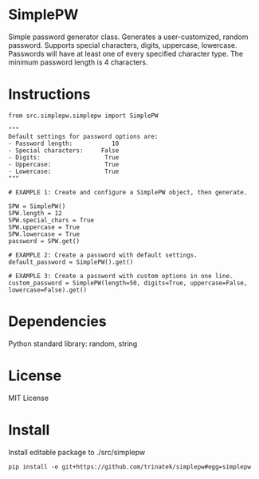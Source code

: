 # SimplePW  
Simple password generator class. Generates a user-customized, random password. Supports special characters, digits, uppercase, lowercase. Passwords will have at least one of every specified character type. The minimum password length is 4 characters.  

# Instructions  

    from src.simplepw.simplepw import SimplePW  
    
    """  
    Default settings for password options are:
    - Password length:           10
    - Special characters:     False
    - Digits:                  True
    - Uppercase:               True
    - Lowercase:               True
    """  
    
    # EXAMPLE 1: Create and configure a SimplePW object, then generate.

    SPW = SimplePW()  
    SPW.length = 12  
    SPW.special_chars = True  
    SPW.uppercase = True  
    SPW.lowercase = True  
    password = SPW.get()  

    # EXAMPLE 2: Create a password with default settings.
    default_password = SimplePW().get()  

    # EXAMPLE 3: Create a password with custom options in one line.  
    custom_password = SimplePW(length=50, digits=True, uppercase=False, lowercase=False).get()  
    
# Dependencies  
Python standard library: random, string  

# License  
MIT License  

# Install
Install editable package to ./src/simplepw  

    pip install -e git+https://github.com/trinatek/simplepw#egg=simplepw 
